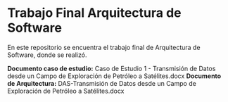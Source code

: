 # Trabajo Final Arquitectura de Software

En este repositorio se encuentra el trabajo final de Arquitectura de Software, donde se realizó.

**Documento caso de estudio:** Caso de Estudio 1 - Transmisión de Datos desde un Campo de Exploración de Petróleo a Satélites.docx
**Documento de Arquitectura:** DAS-Transmisión de Datos desde un Campo de Exploración de Petróleo a Satélites.docx

